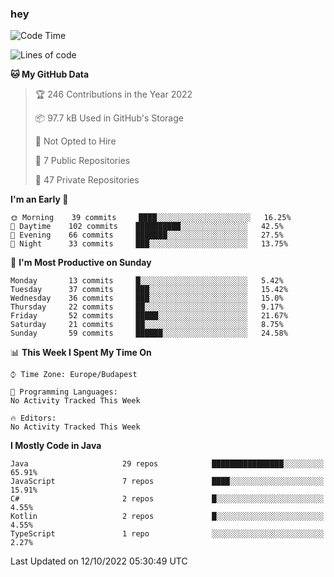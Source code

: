 ### hey

<!--START_SECTION:waka-->
![Code Time](http://img.shields.io/badge/Code%20Time-801%20hrs%2035%20mins-blue)

![Lines of code](https://img.shields.io/badge/From%20Hello%20World%20I%27ve%20Written-474%20Thousand%20lines%20of%20code-blue)

**🐱 My GitHub Data** 

> 🏆 246 Contributions in the Year 2022
 > 
> 📦 97.7 kB Used in GitHub's Storage 
 > 
> 🚫 Not Opted to Hire
 > 
> 📜 7 Public Repositories 
 > 
> 🔑 47 Private Repositories  
 > 
**I'm an Early 🐤** 

```text
🌞 Morning    39 commits     ████░░░░░░░░░░░░░░░░░░░░░   16.25% 
🌆 Daytime    102 commits    ██████████░░░░░░░░░░░░░░░   42.5% 
🌃 Evening    66 commits     ███████░░░░░░░░░░░░░░░░░░   27.5% 
🌙 Night      33 commits     ███░░░░░░░░░░░░░░░░░░░░░░   13.75%

```
📅 **I'm Most Productive on Sunday** 

```text
Monday       13 commits     █░░░░░░░░░░░░░░░░░░░░░░░░   5.42% 
Tuesday      37 commits     ███░░░░░░░░░░░░░░░░░░░░░░   15.42% 
Wednesday    36 commits     ███░░░░░░░░░░░░░░░░░░░░░░   15.0% 
Thursday     22 commits     ██░░░░░░░░░░░░░░░░░░░░░░░   9.17% 
Friday       52 commits     █████░░░░░░░░░░░░░░░░░░░░   21.67% 
Saturday     21 commits     ██░░░░░░░░░░░░░░░░░░░░░░░   8.75% 
Sunday       59 commits     ██████░░░░░░░░░░░░░░░░░░░   24.58%

```


📊 **This Week I Spent My Time On** 

```text
⌚︎ Time Zone: Europe/Budapest

💬 Programming Languages: 
No Activity Tracked This Week

🔥 Editors: 
No Activity Tracked This Week

```

**I Mostly Code in Java** 

```text
Java                     29 repos            ████████████████░░░░░░░░░   65.91% 
JavaScript               7 repos             ████░░░░░░░░░░░░░░░░░░░░░   15.91% 
C#                       2 repos             █░░░░░░░░░░░░░░░░░░░░░░░░   4.55% 
Kotlin                   2 repos             █░░░░░░░░░░░░░░░░░░░░░░░░   4.55% 
TypeScript               1 repo              ░░░░░░░░░░░░░░░░░░░░░░░░░   2.27%

```



 Last Updated on 12/10/2022 05:30:49 UTC
<!--END_SECTION:waka-->
